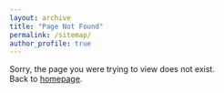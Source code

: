 ```yaml
---
layout: archive
title: "Page Not Found"
permalink: /sitemap/
author_profile: true
---
```


Sorry, the page you were trying to view does not exist.  
Back to [homepage](https://fuweijie.github.io/).  
<script type="text/javascript">
  var GOOG_FIXURL_LANG = 'en';
  var GOOG_FIXURL_SITE = '{{ site.url }}'
</script>
<script type="text/javascript"
  src="//linkhelp.clients.google.com/tbproxy/lh/wm/fixurl.js">
</script>

